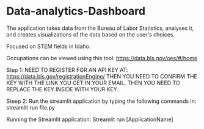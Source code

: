 # Data-analytics-Dashboard
The application takes data from the Bureau of Labor Statistics, analyses it, and creates visualizations of the data based on the user's choices.

Focused on STEM fields in Idaho.

Occupations can be viewed using this tool: https://data.bls.gov/oes/#/home

Step 1:
NEED TO REGISTER FOR AN API KEY AT: https://data.bls.gov/registrationEngine/
THEN YOU NEED TO CONFIRM THE KEY WITH THE LINK YOU GET IN YOUR EMAIL.
THEN YOU NEED TO REPLACE THE KEY INSIDE WITH YOUR KEY.

Steep 2:
Run the streamlit application by typing the following commands in:
  streamlit run file.py


Running the Streamlit application: Streamlit run [ApplicationName]
